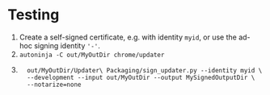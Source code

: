 # Testing
1. Create a self-signed certificate, e.g. with identity `myid`, or use the
ad-hoc signing identity `'-'`.
2. `autoninja -C out/MyOutDir chrome/updater`
3. ```
     out/MyOutDir/Updater\ Packaging/sign_updater.py --identity myid \
     --development --input out/MyOutDir --output MySignedOutputDir \
     --notarize=none
   ```
